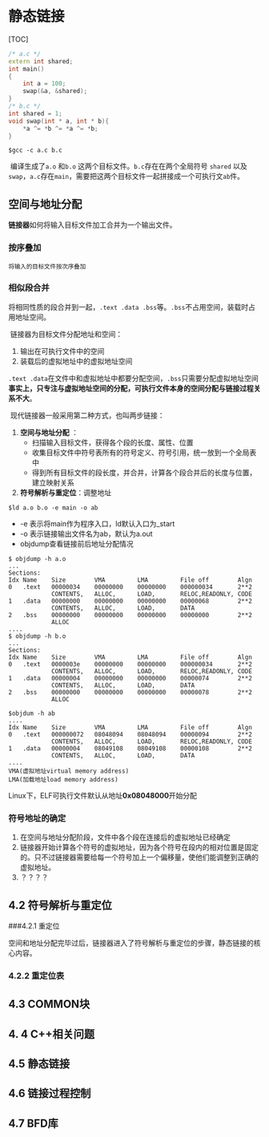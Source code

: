 # 静态链接

[TOC]

```c++
/* a.c */
extern int shared;
int main()
{
    int a = 100;
    swap(&a, &shared);
}
/* b.c */
int shared = 1;
void swap(int * a, int * b){
    *a ^= *b ^= *a ^= *b;
}
```
```shell
$gcc -c a.c b.c
```
​	编译生成了`a.o` 和`b.o` 这两个目标文件。`b.c`存在在两个全局符号 `shared` 以及`swap`，`a.c`存在`main`，需要把这两个目标文件一起拼接成一个可执行文`ab`件。

## 空间与地址分配

​	**链接器**如何将输入目标文件加工合并为一个输出文件。

### 按序叠加

 	将输入的目标文件按次序叠加

### 相似段合并

​	将相同性质的段合并到一起，`.text .data .bss`等。`.bss`不占用空间，装载时占用地址空间。

​	链接器为目标文件分配地址和空间：

1. 输出在可执行文件中的空间
2. 装载后的虚拟地址中的虚拟地址空间

​	`.text .data`在文件中和虚拟地址中都要分配空间，`.bss`只需要分配虚拟地址空间 **事实上，只专注与虚拟地址空间的分配，可执行文件本身的空间分配与链接过程关系不大**。

​	现代链接器一般采用第二种方式，也叫两步链接：

1. **空间与地址分配** ：
   * 扫描输入目标文件，获得各个段的长度、属性、位置
   * 收集目标文件中符号表所有的符号定义、符号引用，统一放到一个全局表中
   * 得到所有目标文件的段长度，并合并，计算各个段合并后的长度与位置，建立映射关系
2. **符号解析与重定位**：调整地址

```shell
$ld a.o b.o -e main -o ab
```

* -e 表示将main作为程序入口，ld默认入口为_start
* -o 表示链接输出文件名为ab，默认为a.out
* objdump查看链接前后地址分配情况

```shell
$ objdump -h a.o
...
Sections:
Idx	Name	Size		VMA			LMA			File off		Algn
0	.text	00000034	00000000	00000000	000000034		2**2
			CONTENTS,	ALLOC,		LOAD,		RELOC,READONLY,	CODE
1	.data	00000000	00000000	00000000	00000068		2**2
			CONTENTS,	ALLOC,		LOAD,		DATA
2	.bss	00000000	00000000	00000000	00000000		2**2
			ALLOC
....
$ objdump -h b.o
...
Sections:
Idx	Name	Size		VMA			LMA			File off		Algn
0	.text	0000003e	00000000	00000000	000000034		2**2
			CONTENTS,	ALLOC,		LOAD,		RELOC,READONLY,	CODE
1	.data	00000004	00000000	00000000	00000074		2**2
			CONTENTS,	ALLOC,		LOAD,		DATA
2	.bss	00000000	00000000	00000000	00000078		2**2
			ALLOC

$objdum -h ab
....
Idx	Name	Size		VMA			LMA			File off		Algn
0	.text	000000072	08048094	08048094	00000094		2**2
			CONTENTS,	ALLOC,		LOAD,		RELOC,READONLY,	CODE
1	.data	00000004	08049108	08049108	00000108		2**2
			CONTENTS,	ALLOC,		LOAD,		DATA
....
VMA(虚拟地址virtual memory address)
LMA(加载地址load memory address)
```

​	Linux下，ELF可执行文件默认从地址**0x08048000**开始分配

### 符号地址的确定

1. 在空间与地址分配阶段，文件中各个段在连接后的虚拟地址已经确定
2. 链接器开始计算各个符号的虚拟地址，因为各个符号在段内的相对位置是固定的。只不过链接器需要给每一个符号加上一个偏移量，使他们能调整到正确的虚拟地址。
3. ？？？？



## 4.2 符号解析与重定位

###4.2.1 重定位

​	空间和地址分配完毕过后，链接器进入了符号解析与重定位的步骤，静态链接的核心内容。

### 4.2.2 重定位表









## 4.3 COMMON块

## 4. 4 C++相关问题



## 4.5 静态链接

## 4.6 链接过程控制



## 4.7 BFD库



